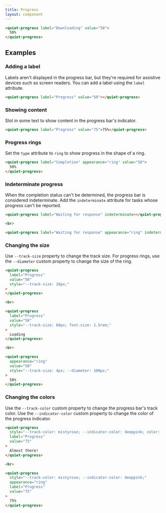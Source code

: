 ```yaml
---
title: Progress
layout: component
---
```


```html {.example}
<quiet-progress label="Downloading" value="50">
  50%
</quiet-progress>
```

## Examples

### Adding a label

Labels aren't displayed in the progress bar, but they're required for assistive devices such as screen readers. You can add a label using the `label` attribute.

```html {.example}
<quiet-progress label="Progress" value="50"></quiet-progress>
```

### Showing content

Slot in some text to show content in the progress bar's indicator.

```html {.example}
<quiet-progress label="Progress" value="75">75%</quiet-progress>
```

### Progress rings

Set the `type` attribute to `ring` to show progress in the shape of a ring.

```html {.example .flex-row}
<quiet-progress label="Completion" appearance="ring" value="50">
  50%
</quiet-progress>
```

### Indeterminate progress

When the completion status can't be determined, the progress bar is considered indeterminate. Add the `indeterminate` attribute for tasks whose progress can't be reported.

```html {.example}
<quiet-progress label="Waiting for response" indeterminate></quiet-progress>

<br>

<quiet-progress label="Waiting for response" appearance="ring" indeterminate></quiet-progress>
```

### Changing the size

Use `--track-size` property to change the track size. For progress rings, use the `--diameter` custom property to change the size of the ring.

```html {.example}
<quiet-progress 
  label="Progress"
  value="50"
  style="--track-size: 10px;"
>
</quiet-progress>

<br>

<quiet-progress 
  label="Progress"
  value="50"
  style="--track-size: 60px; font-size: 1.5rem;"
>
  Loading
</quiet-progress>

<br>

<quiet-progress 
  appearance="ring"
  value="50"
  style="--track-size: 4px; --diameter: 100px;"
>
  50%
</quiet-progress>
```

### Changing the colors

Use the `--track-color` custom property to change the progress bar's track color. Use the `--indicator-color` custom property to change the color of the progress indicator.

```html {.example}
<quiet-progress 
  style="--track-color: mistyrose; --indicator-color: deeppink; color: white;"
  label="Progress" 
  value="75"
>
  Almost there!
</quiet-progress>

<br>

<quiet-progress 
  style="--track-color: mistyrose; --indicator-color: deeppink;"
  appearance="ring"
  label="Progress" 
  value="75"
>
  75%
</quiet-progress>
```
